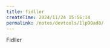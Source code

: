 ```yaml
---
title: fidller
createTime: 2024/11/24 15:56:14
permalink: /notes/devtools/1lp90ad8/
---
```


Fidller
